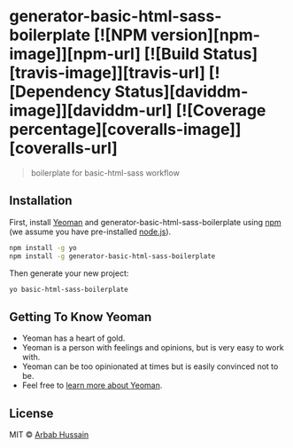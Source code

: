 # generator-basic-html-sass-boilerplate [![NPM version][npm-image]][npm-url] [![Build Status][travis-image]][travis-url] [![Dependency Status][daviddm-image]][daviddm-url] [![Coverage percentage][coveralls-image]][coveralls-url]

> boilerplate for basic-html-sass workflow

## Installation

First, install [Yeoman](http://yeoman.io) and generator-basic-html-sass-boilerplate using [npm](https://www.npmjs.com/) (we assume you have pre-installed [node.js](https://nodejs.org/)).

```bash
npm install -g yo
npm install -g generator-basic-html-sass-boilerplate
```

Then generate your new project:

```bash
yo basic-html-sass-boilerplate
```

## Getting To Know Yeoman

- Yeoman has a heart of gold.
- Yeoman is a person with feelings and opinions, but is very easy to work with.
- Yeoman can be too opinionated at times but is easily convinced not to be.
- Feel free to [learn more about Yeoman](http://yeoman.io/).

## License

MIT © [Arbab Hussain](https://github.com/arbabhsiddiqui)

